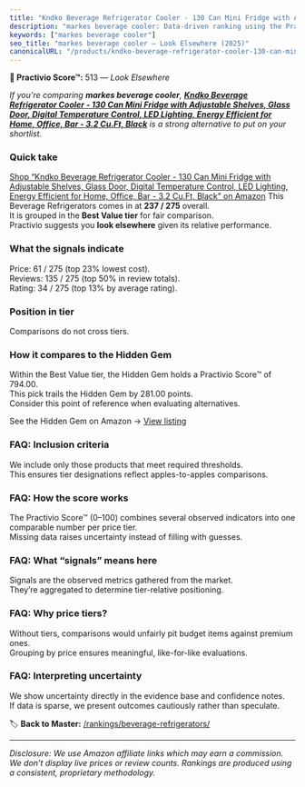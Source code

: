 ```yaml
---
title: "Kndko Beverage Refrigerator Cooler - 130 Can Mini Fridge with Adjustable Shelves, Glass Door, Digital Temperature Control, LED Lighting, Energy Efficient for Home, Office, Bar - 3.2 Cu.Ft, Black"
description: "markes beverage cooler: Data-driven ranking using the Practivio Score™. Positioned by quality, value, demand, findability, momentum."
keywords: ["markes beverage cooler"]
seo_title: "markes beverage cooler — Look Elsewhere (2025)"
canonicalURL: "/products/kndko-beverage-refrigerator-cooler-130-can-mini-fridge-with-adjustable-shelves-glass-door-digital-temperature-control-led-lighting-energy-efficient-for-home-office-bar-32-cuft-black-B0CX1NZFJP/"
---
```


**🚫 Practivio Score™:** 513 — _Look Elsewhere_


*If you're comparing **markes beverage cooler**, **[Kndko Beverage Refrigerator Cooler - 130 Can Mini Fridge with Adjustable Shelves, Glass Door, Digital Temperature Control, LED Lighting, Energy Efficient for Home, Office, Bar - 3.2 Cu.Ft, Black](https://www.amazon.com/dp/B0CX1NZFJP?tag=practivio-20)** is a strong alternative to put on your shortlist.*
### Quick take
[Shop “Kndko Beverage Refrigerator Cooler - 130 Can Mini Fridge with Adjustable Shelves, Glass Door, Digital Temperature Control, LED Lighting, Energy Efficient for Home, Office, Bar - 3.2 Cu.Ft, Black” on Amazon](https://www.amazon.com/dp/B0CX1NZFJP?tag=practivio-20)
This Beverage Refrigerators comes in at **237 / 275** overall.  
It is grouped in the **Best Value tier** for fair comparison.  
Practivio suggests you **look elsewhere** given its relative performance.

### What the signals indicate
Price: 61 / 275 (top 23% lowest cost).  
Reviews: 135 / 275 (top 50% in review totals).  
Rating: 34 / 275 (top 13% by average rating).  

### Position in tier
Comparisons do not cross tiers.

### How it compares to the Hidden Gem
Within the Best Value tier, the Hidden Gem holds a Practivio Score™ of 794.00.  
This pick trails the Hidden Gem by 281.00 points.  
Consider this point of reference when evaluating alternatives.  

See the Hidden Gem on Amazon → [View listing](https://www.amazon.com/dp/B00IR8H55A?tag=practivio-20)

### FAQ: Inclusion criteria
We include only those products that meet required thresholds.  
This ensures tier designations reflect apples-to-apples comparisons.

### FAQ: How the score works
The Practivio Score™ (0–100) combines several observed indicators into one comparable number per price tier.  
Missing data raises uncertainty instead of filling with guesses.

### FAQ: What “signals” means here
Signals are the observed metrics gathered from the market.  
They’re aggregated to determine tier-relative positioning.

### FAQ: Why price tiers?
Without tiers, comparisons would unfairly pit budget items against premium ones.  
Grouping by price ensures meaningful, like-for-like evaluations.

### FAQ: Interpreting uncertainty
We show uncertainty directly in the evidence base and confidence notes.  
If data is sparse, we present outcomes cautiously rather than speculate.


🏷️ **Back to Master:** [/rankings/beverage-refrigerators/](/rankings/beverage-refrigerators/)

---
_Disclosure: We use Amazon affiliate links which may earn a commission. We don’t display live prices or review counts. Rankings are produced using a consistent, proprietary methodology._
